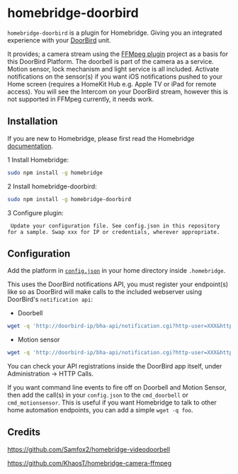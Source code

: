 # homebridge-doorbird

`homebridge-doorbird` is a plugin for Homebridge.  Giving you an integrated experience with your [DoorBird](https://www.doorbird.com) unit.

It provides; a camera stream using the [FFMpeg plugin](https://github.com/KhaosT/homebridge-camera-ffmpeg) project as a basis for this DoorBird Platform.  The doorbell is part of the camera as a service.  Motion sensor, lock mechanism and light service is all included. Activate notifications on the sensor(s) if you want iOS notifications pushed to your Home screen (requires a HomeKit Hub e.g. Apple TV or iPad for remote access).  You will see the Intercom on your DoorBird stream, however this is not supported in FFMpeg currently, it needs work.

## Installation

If you are new to Homebridge, please first read the Homebridge [documentation](https://www.npmjs.com/package/homebridge).

1 Install Homebridge:
```sh
sudo npm install -g homebridge
```
2 Install homebridge-doorbird:
```sh
sudo npm install -g homebridge-doorbird
```
3 Configure plugin:
```
 Update your configuration file. See config.json in this repository for a sample. Swap xxx for IP or credentials, wherever appropriate.
```

## Configuration

Add the platform in [`config.json`](https://github.com/brownad/homebridge-doorbird/blob/master/config.json) in your home directory inside `.homebridge`.  

This uses the DoorBird notifications API, you must register your endpoint(s) like so as DoorBird will make calls to the included webserver using DoorBird's `notification api`:

* Doorbell
```sh
wget -q 'http://doorbird-ip/bha-api/notification.cgi?http-user=XXX&http-password=XXX&event=doorbell&subscribe=1&url=http://homebridge-ip:8080/doorbell.html'
```
* Motion sensor
```sh
wget -q 'http://doorbird-ip/bha-api/notification.cgi?http-user=XXX&http-password=XXX&event=motionsensor&subscribe=1&url=http://homebridge-ip:8080/motion.html'
```

You can check your API registrations inside the DoorBird app itself, under Administration -> HTTP Calls.

If you want command line events to fire off on Doorbell and Motion Sensor, then add the call(s) in your `config.json` to the `cmd_doorbell` or `cmd_motionsensor`.
This is useful if you want Homebridge to talk to other home automation endpoints, you can add a simple `wget -q foo`.

## Credits
https://github.com/Samfox2/homebridge-videodoorbell

https://github.com/KhaosT/homebridge-camera-ffmpeg
